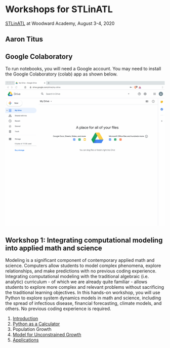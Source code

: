 # Workshops for STLinATL

[STLinATL](https://stlinatl.com/) at Woodward Academy, August 3-4, 2020

## Aaron Titus

## Google Colaboratory

To run notebooks, you will need a Google account. You may need to install the Google Colaboratory (colab) app as shown below.

![](install-colab.gif)

## Workshop 1: Integrating computational modeling into applied math and science

Modeling is a significant component of contemporary applied math and science. Computers allow students to model complex phenomena, explore relationships, and make predictions with no previous coding experience. Integrating computational modeling with the traditional algebraic (i.e. analytic) curriculum - of which we are already quite familiar - allows students to explore more complex and relevant problems without sacrificing the traditional learning objectives.  In this hands-on workshop, you will use Python to explore system dynamics models in math and science, including the spread of infectious disease, financial forecasting, climate models, and others. No previous coding experience is required.

1. [Introduction](https://colab.research.google.com/github/atitus/STLinATL/blob/master/workshop1/01-introduction/01-introduction.ipynb)
2. [Python as a Calculator](https://colab.research.google.com/github/atitus/STLinATL/blob/master/workshop1/02-python-calc/02-python-calculator.ipynb)
3. Population Growth
  1. [Model for Unconstrained Growth](https://colab.research.google.com/github/atitus/STLinATL/blob/master/workshop1/03a-pop-growth/03-01-pop-growth-model-only.ipynb)
  2. [Applications](https://colab.research.google.com/github/atitus/STLinATL/blob/master/workshop1/03a-pop-growth/03-02-pop-growth-hw.ipynb)
